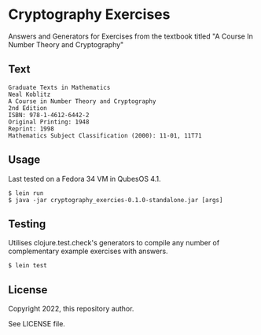 #  Cryptography Exercises 

Answers and Generators for Exercises from the textbook titled "A Course In Number Theory and Cryptography"

## Text

```
Graduate Texts in Mathematics
Neal Koblitz
A Course in Number Theory and Cryptography
2nd Edition
ISBN: 978-1-4612-6442-2
Original Printing: 1948
Reprint: 1998
Mathematics Subject Classification (2000): 11-01, 11T71
```

## Usage
Last tested on a Fedora 34 VM in QubesOS 4.1.

    $ lein run
    $ java -jar cryptography_exercies-0.1.0-standalone.jar [args]

## Testing
Utilises clojure.test.check's generators to compile any number of complementary example exercises with answers.

    $ lein test

## License
Copyright 2022, this repository author.

See LICENSE file.

